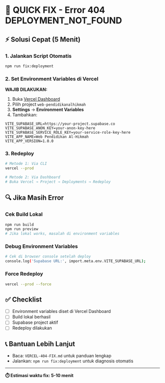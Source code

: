 # 🚨 QUICK FIX - Error 404 DEPLOYMENT_NOT_FOUND

## ⚡ Solusi Cepat (5 Menit)

### 1. Jalankan Script Otomatis
```bash
npm run fix:deployment
```

### 2. Set Environment Variables di Vercel
**WAJIB DILAKUKAN:**

1. Buka [Vercel Dashboard](https://vercel.com/dashboard)
2. Pilih project `web-pendidikanalhikmah`
3. **Settings** → **Environment Variables**
4. Tambahkan:

```env
VITE_SUPABASE_URL=https://your-project.supabase.co
VITE_SUPABASE_ANON_KEY=your-anon-key-here
VITE_SUPABASE_SERVICE_ROLE_KEY=your-service-role-key-here
VITE_APP_NAME=Web Pendidikan Al-Hikmah
VITE_APP_VERSION=1.0.0
```

### 3. Redeploy
```bash
# Metode 1: Via CLI
vercel --prod

# Metode 2: Via Dashboard
# Buka Vercel → Project → Deployments → Redeploy
```

## 🔍 Jika Masih Error

### Cek Build Lokal
```bash
npm run build
npm run preview
# Jika lokal works, masalah di environment variables
```

### Debug Environment Variables
```bash
# Cek di browser console setelah deploy
console.log('Supabase URL:', import.meta.env.VITE_SUPABASE_URL);
```

### Force Redeploy
```bash
vercel --prod --force
```

## ✅ Checklist
- [ ] Environment variables diset di Vercel Dashboard
- [ ] Build lokal berhasil
- [ ] Supabase project aktif
- [ ] Redeploy dilakukan

## 📞 Bantuan Lebih Lanjut
- Baca: `VERCEL-404-FIX.md` untuk panduan lengkap
- Jalankan: `npm run fix:deployment` untuk diagnosis otomatis

---
**⏱️ Estimasi waktu fix: 5-10 menit**